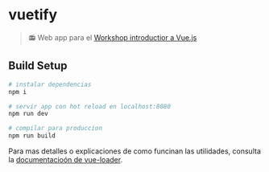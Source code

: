 # vuetify

> 📻 Web app para el [Workshop introductior a Vue.js](https://github.com/ianaya89/workshop-vuejs)

## Build Setup

``` bash
# instalar dependencias
npm i

# servir app con hot reload en localhost:8080
npm run dev

# compilar para produccion
npm run build
```

Para mas detalles o explicaciones de como funcinan las utilidades, consulta la [documentacioón de vue-loader](http://vuejs.github.io/vue-loader).
